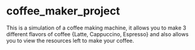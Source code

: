 # coffee_maker_project
This is a simulation of a coffee making machine, it allows you to make 3 different flavors of coffee {Latte, Cappuccino, Espresso} and also allows you to view the resources left to make your coffee.

